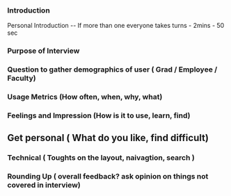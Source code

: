 ### Introduction 

Personal Introduction  -- If more than  one everyone takes turns  - 2mins - 50 sec 

###  Purpose of Interview

### Question to gather demographics of user ( Grad / Employee / Faculty)


### Usage Metrics (How often, when, why, what)


### Feelings and Impression (How is it to use, learn, find)


## Get personal ( What do you like, find difficult)


### Technical ( Toughts on the layout, naivagtion, search )

### Rounding Up ( overall feedback? ask opinion on things not covered in interview)